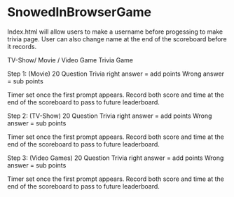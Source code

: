 # SnowedInBrowserGame

Index.html will allow users to make a username before progessing to make trivia page. User can also change name at the end of the scoreboard before it records.

TV-Show/ Movie / Video Game Trivia Game

Step 1: (Movie) 20 Question Trivia
  right answer = add points
  Wrong answer = sub points
  
  Timer set once the first prompt appears. 
  Record both score and time at the end of the scoreboard to pass to future leaderboard.
  

Step 2: (TV-Show) 20 Question Trivia
  right answer = add points
  Wrong answer = sub points
  
  Timer set once the first prompt appears. 
  Record both score and time at the end of the scoreboard to pass to future leaderboard.
  
Step 3: (Video Games) 20 Question Trivia
  right answer = add points
  Wrong answer = sub points
  
  Timer set once the first prompt appears. 
  Record both score and time at the end of the scoreboard to pass to future leaderboard.
 

